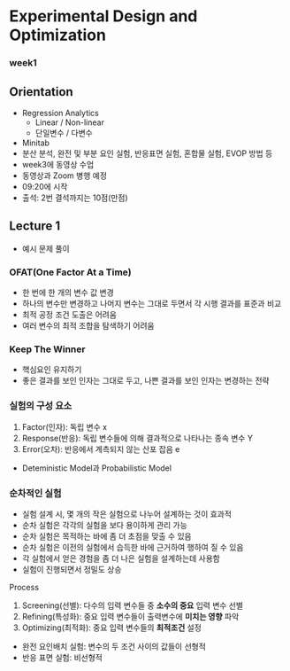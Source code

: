 # Experimental Design and Optimization
### week1

## Orientation

- Regression Analytics
    - Linear / Non-linear
    - 단일변수 / 다변수
- Minitab
- 분산 분석, 완전 및 부분 요인 실험, 반응표면 실험, 혼합물 실험, EVOP 방법 등
- week3에 동영상 수업
- 동영상과 Zoom 병행 예정
- 09:20에 시작
- 출석: 2번 결석까지는 10점(만점)

## Lecture 1

- 예시 문제 풀이

### OFAT(One Factor At a Time)

- 한 번에 한 개의 변수 값 변경
- 하나의 변수만 변경하고 나머지 변수는 그대로 두면서 각 시행 결과를 표준과 비교
- 최적 공정 조건 도출은 어려움
- 여러 변수의 최적 조합을 탐색하기 어려움

### Keep The Winner

- 핵심요인 유지하기
- 좋은 결과를 보인 인자는 그대로 두고, 나쁜 결과를 보인 인자는 변경하는 전략

### 실험의 구성 요소

1. Factor(인자): 독립 변수 x
2. Response(반응): 독립 변수들에 의해 결과적으로 나타나는 종속 변수 Y
3. Error(오차): 반응에서 계측되지 않는 산포 잡음 e
- Deteministic Model과 Probabilistic Model

### 순차적인 실험

- 실험 설계 시, 몇 개의 작은 실험으로 나누어 설계하는 것이 효과적
- 순차 실험은 각각의 실험을 보다 용이하게 관리 가능
- 순차 실험은 목적하는 바에 좀 더 초점을 맞출 수 있음
- 순차 실험은 이전의 실험에서 습득한 바에 근거하여 행하여 질 수 있음
- 각 실험에서 얻은 경험을 좀 더 나은 실험을 설계하는데 사용함
- 실험이 진행되면서 정밀도 상승

Process

1. Screening(선별): 다수의 입력 변수들 중 **소수의 중요** 입력 변수 선별
2. Refining(특성화): 중요 입력 변수들이 출력변수에 **미치는 영향** 파악
3. Optimizing(최적화): 중요 입력 변수들의 **최적조건** 설정
- 완전 요인배치 실험: 변수의 두 조건 사이의 값들이 선형적
- 반응 표면 실험: 비선형적